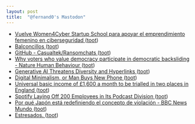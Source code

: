 ```yaml
---
layout: post
title:  "@fernand0's Mastodon"
---
```

*  [Vuelve Women4Cyber Startup School para apoyar el emprendimiento femenino en ciberseguridad ](https://www.itdigitalsecurity.es/itdigitalsecurity/2023/05/vuelve-women4cyber-startup-school-para-apoyar-el-emprendimiento-femenino-en-cibersegurida) ([toot](https://mastodon.social/@fernand0/110542468140108491))
*  [Balconcillos ](https://www.flickr.com/photos/fernand0/52952600185) ([toot](https://mastodon.social/@fernand0/110542256954929876))
*  [GitHub - Casualtek/Ransomchats ](https://github.com/Casualtek/Ransomchat) ([toot](https://mastodon.social/@fernand0/110542248650815125))
*  [Why voters who value democracy participate in democratic backsliding - Nature Human Behaviour ](https://www.nature.com/articles/s41562-023-01594-) ([toot](https://mastodon.social/@fernand0/110542177498763870))
*  [Generative AI Threatens Diversity and Hyperlinks ](https://blog.mojeek.com/2023/05/generative-ai-threatens-diversity-and-hyperlinks.htm) ([toot](https://mastodon.social/@fernand0/110541895774984690))
*  [Digital Minimalism, or Man Buys New Phone ](https://atthis.link/blog/2023/22348.htm) ([toot](https://mastodon.social/@fernand0/110541657125234037))
*  [Universal basic income of £1,600 a month to be trialled in two places in England ](https://www.theguardian.com/society/2023/jun/04/universal-basic-income-of-1600-pounds-a-month-to-be-trialled-in-englan) ([toot](https://mastodon.social/@fernand0/110541327796795121))
*  [Spotify Laying Off 200 Employees in Its Podcast Division ](https://variety.com/2023/digital/news/spotify-podcast-layoffs-200-employees-1235632805) ([toot](https://mastodon.social/@fernand0/110538222282191077))
*  [Por qué Japón está redefiniendo el concepto de violación - BBC News Mundo ](https://www.bbc.com/mundo/noticias-internacional-6583279) ([toot](https://mastodon.social/@fernand0/110538103155220296))
*  [Estresados. ](https://avecesunafoto.wordpress.com/2023/06/13/estresados) ([toot](https://mastodon.social/@fernand0/110537986538901844))
